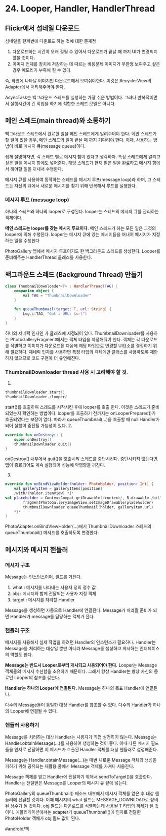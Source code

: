 # 24. Looper, Handler, HandlerThread
## Flickr에서 섬네일 다운로드
섬네일을 한꺼번에 다운로드 하는 것에 대한 문제점
1. 다운로드하는 시간이 오래 걸릴 수 있어서 다운로드가 끝날 때 까지 UI가 변경되지 않을 것이다.
2. 이미지 전체를 장치에 저장하는 데 따르는 비용문제
이미지가 무한정 보여주고 싶은 경우 메모리가 부족해 질 수 있다.

즉, 화면에 나타날 이미지만 다운로드해서 보여줘야한다.
이것은 RecyclerView의 Adapter에서 처리해주어야 한다.

AsyncTask는 백그라운드 스레드를 실행하는 가장 쉬운 방법이다.
그러나 반복적이면서 실행시간이 긴 작업을 하기에 적합한 스레드 모델은 아니다.

## 메인 스레드(main thread)와 소통하기
백그라운드 스레드에서 완료한 일을 메인 스레드에게 알려주어야 한다.
메인 스레드가 할 일이 있을 경우, 메인 스레드의 일이 끝날 때 까지 기다려야 한다.
이때, 사용하는 방법이 바로 메시지 큐(message queue)이다.

쉽게 설명하자면, 각 스레드 별로 메시지 함이 있다고 생각하자.
특정 스레드에게 알리고 싶은 일을 메시지 함에도 넣어준다.
해당 스레드가 현재 맡은 일을 완료하고 메시지 함에서 해야할 일을 꺼내서 수행한다.

메시지 큐를 사용하여 동작하는 스레드를 메시지 루프(message loop)라 하며, 그 스레드는 자신의 큐에서 새로운 메시지를 찾기 위해 반복해서 루프를 실행한다.

### 메시지 루프 (message loop)
하나의 스레드와 하나의 looper로 구성된다.
looper는 스레드의 메시지 큐를 관리하는 객체이다. 

**메인 스레드는 looper를 갖는 메시지 루프이다.**
메인 스레드가 하는 모든 일은 그것의 looper에 의해 수행된다.
looper는 메시지 큐에 있는 메시지들을 꺼내어 메시지가 지정하는 일을 수행한다

PhotoGallery 앱에서 메시지 루프이기도 한 백그라운드 스레드를 생성한다.
Looper를 준비해주는 HandlerThread 클래스를 사용한다.

## 백그라운드 스레드 (Background Thread) 만들기
```kotlin
class ThumbnailDownloader<T> : HandlerThread(TAG) {
    companion object {
        val TAG = "ThumbnailDownloader"
    }
    
    fun queueThumbnail(target: T, url: String) {
        Log.i(TAG, "Got a URL: $url")
    }
}
```

하나의 제네릭 인자인 <T>가 클래스에 지정되어 있다.
ThumbnailDownloader를 사용하는 PhotoGalleryFragment에서는 객체 타입을 지정해줘야 한다. 객체는 각 다운로드를 식별하고 이미지가 다운로드된 다음에 해당 타입으로 변경할 UI요소를 결정하기 위해 필요하다.
제네릭 인자를 사용하면 특정 타입의 객체에만 클래스를 사용하도록 제한하지 않으므로 코드 구현이 더 유연해진다.

### ThumbnailDownloader thread 사용 시 고려해야 할 것.
1. 
```kotlin
thumbnailDownloader.start()
thumbnailDownloader./looper/
```
start()를 호출하여 스레드를 시작시킨 후에 looper를 호출 한다.
이것은 스레드가 준비되었는지 확인하는 방법이다. 
looper를 호출하기 전까지는 onLooperPrepared()가 호출되었다는 보장이 없다.
따라서 queueThumbnail(…)을 호출할 때 null Handler가 되어 실행이 중단될 가능성이 있다.
2. 
```kotlin
override fun onDestroy() {
    super.onDestroy()
    thumbnailDownloader.quit()
}
```
onDestroy() 내부에서 quit()을 호출시켜 스레드를 중단시킨다.
중단시키지 않는다면, 앱이 종료되어도 계속 실행되어 성능에 악영향을 끼친다.

3. 
```kotlin
override fun onBindViewHolder(holder: PhotoHolder, position: Int) {
    val galleryItem = galleryItems[position]
    /with/(holder.itemView) *{*
val placeholder = ContextCompat.getDrawable(/context/, R.drawable./bill_up_close/)
        fragmentPhotoGalleryImageView.setImageDrawable(placeholder)
        thumbnailDownloader.queueThumbnail(holder, galleryItem.url)
    *}*
}

```
PhotoAdapter.onBindViewHolder(…)에서 ThumbnailDownloader 스레드의 queueThumbnail() 메서드를 호출하도록 변경한다.

## 메시지와 메시지 핸들러
### 메시지 구조
Message는 인스턴스이며, 필드를 가진다.

1. what : 메시지를 나타내는 사용자 정의 정수 값
2. obj :  메시지와 함께 전달되는 사용자 지정 객체
3. target : 메시지를 처리할 Handler

Message를 생성하면 자동으로 Handler에 연결된다.
Message가 처리될 준비가 되면 Handler가 message를 담당하는 객체가 된다.

### 핸들러 구조
메시지를 사용해서 실제 작업을 하려면 Handler의 인스턴스가 필요하다.
Handler는 Message를 처리하는 대상일 뿐만 아니라 Message를 생성하고 게시하는 인터페이스의 역할도 한다.

**Message는 반드시 Looper로부터 게시되고 사용되어야 한다.**
Looper는 Message 객체들의 메시지 수신함을 소유하기 때문이다.
그래서 항상 Handler는 항상 자신의 동료인 Looper의 참조를 갖는다.

**Handler는 하나의 Looper에 연결된다.**
Message는 하나의 목표 Handler에 연결된다.

다수의 Message들이 동일한 대상 Handler를 참조할 수 있다.
다수의 Handler가 하나의 Looper에 연결될 수 있다.

### 핸들러 사용하기
Message를 처리하는 대상 Handler는 사용자가 직접 설정하지 않는다.
Message는 Handler.obtainMessage(…)를 사용하여 생성하는 것이 좋다.
이때 다른 메시지 필드들을 인자로 전달하면 이 메서드가 호출된 Handler 객체를 대상 핸들러로 설정해준다.

Message는 Handler.obtainMessage(…)는 매번 새로운 Message 객체의 생성을 피하기 위해 공유되는 재활용 풀에서 Message 객체를 가져다 사용한다.

Message 객체를 얻고 Handler에 전달하기 위해서 sendToTarget()을 호출한다.
Handler는 전달받은 Message를 Looper의 메시지 큐 끝에 넣는다.

PhotoGallery의 queueThumbnail() 메소드 내부에서 메시지 객체를 얻은 후 대상 핸들러에 전달할 것이다. 
이때 메시지의 what 필드는 MESSAGE_DOWNLOAD로 정의된 상수가 될 것이다. 
obj 필드는 다운로드를 식별하는데 사용될 T 타입의 객체가 될 것이다.
애플리케이션에서는 adapter가 queueThumbnail()에 인자로 전달한 PhotoHolder 객체가 obj 필드 값이 된다.


#android/책
